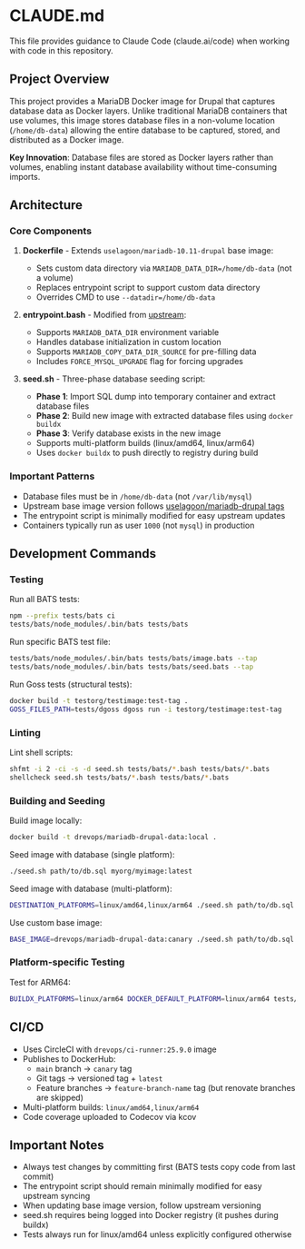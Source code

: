 # CLAUDE.md

This file provides guidance to Claude Code (claude.ai/code) when working with code in this repository.

## Project Overview

This project provides a MariaDB Docker image for Drupal that captures database data as Docker layers. Unlike traditional MariaDB containers that use volumes, this image stores database files in a non-volume location (`/home/db-data`) allowing the entire database to be captured, stored, and distributed as a Docker image.

**Key Innovation**: Database files are stored as Docker layers rather than volumes, enabling instant database availability without time-consuming imports.

## Architecture

### Core Components

1. **Dockerfile** - Extends `uselagoon/mariadb-10.11-drupal` base image:
   - Sets custom data directory via `MARIADB_DATA_DIR=/home/db-data` (not a volume)
   - Replaces entrypoint script to support custom data directory
   - Overrides CMD to use `--datadir=/home/db-data`

2. **entrypoint.bash** - Modified from [upstream](https://github.com/uselagoon/lagoon-images/blob/main/images/mariadb/entrypoints/9999-mariadb-init.bash):
   - Supports `MARIADB_DATA_DIR` environment variable
   - Handles database initialization in custom location
   - Supports `MARIADB_COPY_DATA_DIR_SOURCE` for pre-filling data
   - Includes `FORCE_MYSQL_UPGRADE` flag for forcing upgrades

3. **seed.sh** - Three-phase database seeding script:
   - **Phase 1**: Import SQL dump into temporary container and extract database files
   - **Phase 2**: Build new image with extracted database files using `docker buildx`
   - **Phase 3**: Verify database exists in the new image
   - Supports multi-platform builds (linux/amd64, linux/arm64)
   - Uses `docker buildx` to push directly to registry during build

### Important Patterns

- Database files must be in `/home/db-data` (not `/var/lib/mysql`)
- Upstream base image version follows [uselagoon/mariadb-drupal tags](https://hub.docker.com/r/uselagoon/mariadb-drupal/tags)
- The entrypoint script is minimally modified for easy upstream updates
- Containers typically run as user `1000` (not `mysql`) in production

## Development Commands

### Testing

Run all BATS tests:
```bash
npm --prefix tests/bats ci
tests/bats/node_modules/.bin/bats tests/bats
```

Run specific BATS test file:
```bash
tests/bats/node_modules/.bin/bats tests/bats/image.bats --tap
tests/bats/node_modules/.bin/bats tests/bats/seed.bats --tap
```

Run Goss tests (structural tests):
```bash
docker build -t testorg/testimage:test-tag .
GOSS_FILES_PATH=tests/dgoss dgoss run -i testorg/testimage:test-tag
```

### Linting

Lint shell scripts:
```bash
shfmt -i 2 -ci -s -d seed.sh tests/bats/*.bash tests/bats/*.bats
shellcheck seed.sh tests/bats/*.bash tests/bats/*.bats
```

### Building and Seeding

Build image locally:
```bash
docker build -t drevops/mariadb-drupal-data:local .
```

Seed image with database (single platform):
```bash
./seed.sh path/to/db.sql myorg/myimage:latest
```

Seed image with database (multi-platform):
```bash
DESTINATION_PLATFORMS=linux/amd64,linux/arm64 ./seed.sh path/to/db.sql myorg/myimage:latest
```

Use custom base image:
```bash
BASE_IMAGE=drevops/mariadb-drupal-data:canary ./seed.sh path/to/db.sql myorg/myimage:latest
```

### Platform-specific Testing

Test for ARM64:
```bash
BUILDX_PLATFORMS=linux/arm64 DOCKER_DEFAULT_PLATFORM=linux/arm64 tests/bats/node_modules/.bin/bats tests/bats/image.bats
```

## CI/CD

- Uses CircleCI with `drevops/ci-runner:25.9.0` image
- Publishes to DockerHub:
  - `main` branch → `canary` tag
  - Git tags → versioned tag + `latest`
  - Feature branches → `feature-branch-name` tag (but renovate branches are skipped)
- Multi-platform builds: `linux/amd64,linux/arm64`
- Code coverage uploaded to Codecov via kcov

## Important Notes

- Always test changes by committing first (BATS tests copy code from last commit)
- The entrypoint script should remain minimally modified for easy upstream syncing
- When updating base image version, follow upstream versioning
- seed.sh requires being logged into Docker registry (it pushes during buildx)
- Tests always run for linux/amd64 unless explicitly configured otherwise
